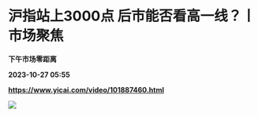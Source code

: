 # 沪指站上3000点 后市能否看高一线？丨市场聚焦
**下午市场零距离**

**2023-10-27 05:55**

**https://www.yicai.com/video/101887460.html**

![](http://imgcdn.yicai.com/vms-new/2023/10/3145ffaa-1eaa-49dd-b412-ef06411a7f95_Dp2p.jpg)